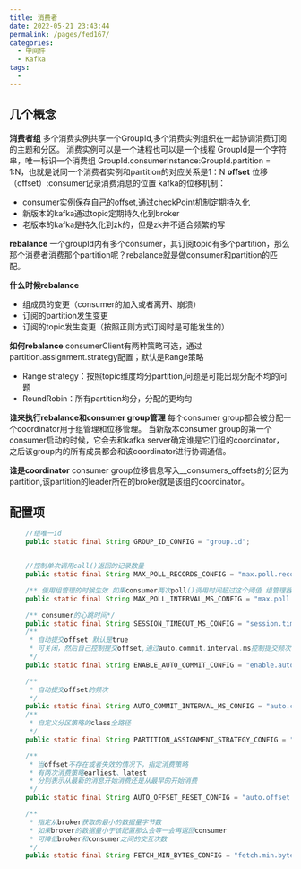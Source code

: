 ```yaml
---
title: 消费者
date: 2022-05-21 23:43:44
permalink: /pages/fed167/
categories:
  - 中间件
  - Kafka
tags:
  - 
---
```

##  几个概念
**消费者组**
多个消费实例共享一个GroupId,多个消费实例组织在一起协调消费订阅的主题和分区。
消费实例可以是一个进程也可以是一个线程
GroupId是一个字符串，唯一标识一个消费组
GroupId.consumerInstance:GroupId.partition = 1:N，也就是说同一个消费者实例和partition的对应关系是1：N
**offset**
位移（offset）:consumer记录消费消息的位置
kafka的位移机制：

 - consumer实例保存自己的offset,通过checkPoint机制定期持久化
 - 新版本的kafka通过topic定期持久化到broker
 - 老版本的kafka是持久化到zk的，但是zk并不适合频繁的写

**rebalance**
一个groupId内有多个consumer，其订阅topic有多个partition，那么那个消费者消费那个partition呢？rebalance就是做consumer和partition的匹配。

**什么时候rebalance**

 - 组成员的变更（consumer的加入或者离开、崩溃）
 - 订阅的partition发生变更
 - 订阅的topic发生变更（按照正则方式订阅时是可能发生的）

**如何rebalance**
consumerClient有两种策略可选，通过partition.assignment.strategy配置；默认是Range策略

 - Range strategy：按照topic维度均分partition,问题是可能出现分配不均的问题
 - RoundRobin：所有partition均分，分配的更均匀

**谁来执行rebalance和consumer group管理**
每个consumer group都会被分配一个coordinator用于组管理和位移管理。
当新版本consumer group的第一个consumer启动的时候，它会去和kafka server确定谁是它们组的coordinator，之后该group内的所有成员都会和该coordinator进行协调通信。

**谁是coordinator**
consumer group位移信息写入__consumers_offsets的分区为partition,该partition的leader所在的broker就是该组的coordinator。


## 配置项

```java
	//组唯一id
	public static final String GROUP_ID_CONFIG = "group.id";


    //控制单次调用call()返回的记录数量
    public static final String MAX_POLL_RECORDS_CONFIG = "max.poll.records";

    /** 使用组管理的时候生效 如果consumer两次poll()调用时间超过这个阈值 组管理器会进行rebalance */
    public static final String MAX_POLL_INTERVAL_MS_CONFIG = "max.poll.interval.ms";

    /** consumer的心跳时间*/
    public static final String SESSION_TIMEOUT_MS_CONFIG = "session.timeout.ms";
    /**
     * 自动提交offset 默认是true
     * 可关闭，然后自己控制提交offset,通过auto.commit.interval.ms控制提交频次
     */
    public static final String ENABLE_AUTO_COMMIT_CONFIG = "enable.auto.commit";

    /**
     * 自动提交offset的频次
     */
    public static final String AUTO_COMMIT_INTERVAL_MS_CONFIG = "auto.commit.interval.ms";
    /**
     * 自定义分区策略的class全路径
     */
    public static final String PARTITION_ASSIGNMENT_STRATEGY_CONFIG = "partition.assignment.strategy";

    /**
     * 当offset不存在或者失效的情况下，指定消费策略
     * 有两次消费策略earliest、latest
     * 分别表示从最新的消息开始消费还是从最早的开始消费
     */
    public static final String AUTO_OFFSET_RESET_CONFIG = "auto.offset.reset";

    /**
     * 指定从broker获取的最小的数据量字节数
     * 如果broker的数据量小于该配置那么会等一会再返回consumer
     * 可降低broker和consumer之间的交互次数
     */
    public static final String FETCH_MIN_BYTES_CONFIG = "fetch.min.bytes";
```